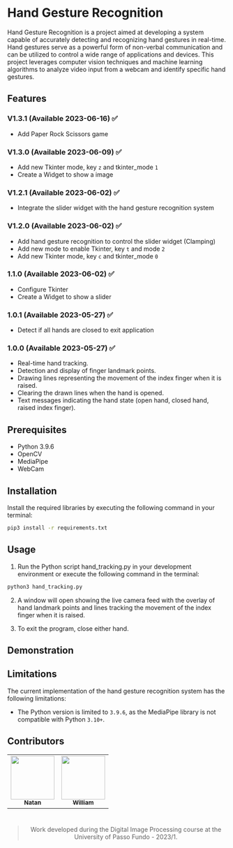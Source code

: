 # Hand Gesture Recognition

Hand Gesture Recognition is a project aimed at developing a system capable of accurately detecting and recognizing hand gestures in real-time. Hand gestures serve as a powerful form of non-verbal communication and can be utilized to control a wide range of applications and devices. This project leverages computer vision techniques and machine learning algorithms to analyze video input from a webcam and identify specific hand gestures.

## Features
###  V1.3.1 (Available 2023-06-16) ✅
* Add Paper Rock Scissors game

###  V1.3.0 (Available 2023-06-09) ✅
* Add new Tkinter mode, key `z` and tkinter_mode `1`
* Create a Widget to show a image

###  V1.2.1  (Available 2023-06-02) ✅
* Integrate the slider widget with the hand gesture recognition system

### V1.2.0  (Available 2023-06-02) ✅
* Add hand gesture recognition to control the slider widget (Clamping)
* Add new mode to enable Tkinter, key `t` and mode `2`
* Add new Tkinter mode, key `c` and tkinter_mode `0`

### 1.1.0  (Available 2023-06-02) ✅
* Configure Tkinter
* Create a Widget to show a slider

### 1.0.1 (Available 2023-05-27) ✅
*  Detect if all hands are closed to exit application

### 1.0.0 (Available 2023-05-27) ✅
* Real-time hand tracking.
* Detection and display of finger landmark points.
* Drawing lines representing the movement of the index finger when it is raised.
* Clearing the drawn lines when the hand is opened.
* Text messages indicating the hand state (open hand, closed hand, raised index finger).

## Prerequisites
- Python 3.9.6
- OpenCV
- MediaPipe
- WebCam

## Installation

Install the required libraries by executing the following command in your terminal:

```bash
pip3 install -r requirements.txt
```

## Usage

1. Run the Python script hand_tracking.py in your development environment or execute the following command in the terminal:
  ```bash
  python3 hand_tracking.py
  ```
2. A window will open showing the live camera feed with the overlay of hand landmark points and lines tracking the movement of the index finger when it is raised.

3. To exit the program, close either hand.

## Demonstration


## Limitations
The current implementation of the hand gesture recognition system has the following limitations:
* The Python version is limited to `3.9.6`, as the MediaPipe library is not compatible with Python `3.10+`.


## Contributors

<div align="center">
  <table>
    <tr>
      <td align="center">
        <a href="https://github.com/NatanOPelizzoni">
          <img src="https://github.com/NatanOPelizzoni.png" width="100px">
          <br>
          <sub>
            <b>Natan</b>
          </sub>
        </a>
      </td>
      <td align="center">
        <a href="https://github.com/williamsimionatto">
          <img src="https://github.com/williamsimionatto.png" width="100px">
          <br>
          <sub>
            <b>William</b>
          </sub>
        </a>
      </td>
    </tr>
  </table>
<div>

#

> Work developed during the Digital Image Processing course at the University of Passo Fundo - 2023/1.
